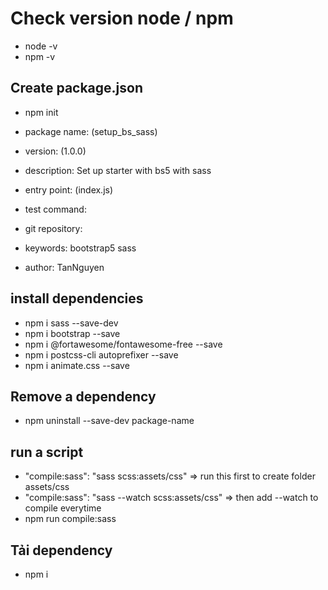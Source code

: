 # Check version node / npm

- node -v
- npm -v

## Create package.json

- npm init

- package name: (setup_bs_sass)
- version: (1.0.0)
- description: Set up starter with bs5 with sass
- entry point: (index.js)
- test command:
- git repository:
- keywords: bootstrap5 sass
- author: TanNguyen

## install dependencies

- npm i sass --save-dev
- npm i bootstrap --save
- npm i @fortawesome/fontawesome-free --save
- npm i postcss-cli autoprefixer --save
- npm i animate.css --save

## Remove a dependency

- npm uninstall --save-dev package-name

## run a script

- "compile:sass": "sass scss:assets/css" => run this first to create folder assets/css
- "compile:sass": "sass --watch scss:assets/css" => then add --watch to compile everytime
- npm run compile:sass

## Tải dependency

- npm i
